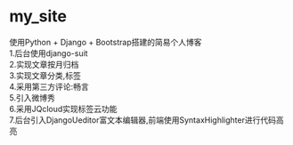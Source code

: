# my_site
使用Python + Django + Bootstrap搭建的简易个人博客      
1.后台使用django-suit    
2.实现文章按月归档   
3.实现文章分类,标签   
4.采用第三方评论:畅言     
5.引入微博秀     
6.采用JQcloud实现标签云功能     
7.后台引入DjangoUeditor富文本编辑器,前端使用SyntaxHighlighter进行代码高亮
